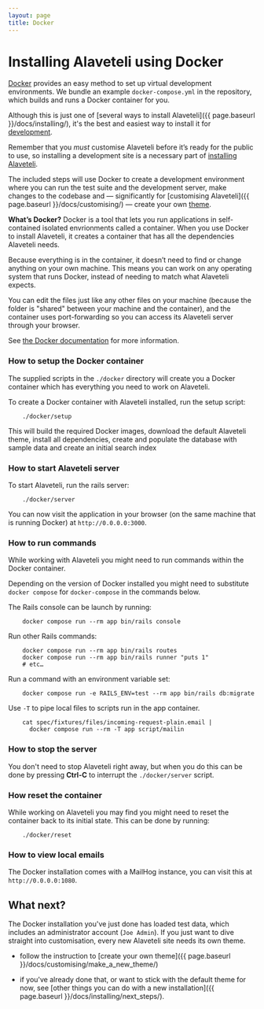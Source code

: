 ```yaml
---
layout: page
title: Docker
---
```

# Installing Alaveteli using Docker

<p class="lead">
  <a href="https://www.docker.com">Docker</a> provides an easy method to set
  up virtual development environments. We bundle an example <code>docker-compose.yml</code>
  in the repository, which builds and runs a Docker container for you.
</p>

Although this is just one of
[several ways to install Alaveteli]({{ page.baseurl }}/docs/installing/),
it's the best and easiest way to install it for
<a href="{{ page.baseurl }}/docs/glossary/#development" class="glossary__link">development</a>.

<div class="attention-box helpful-hint">
  Remember that you <em>must</em> customise Alaveteli before it’s ready for the
  public to use, so installing a development site is a necessary part of
  <a href="{{ page.baseurl }}/docs/installing/">installing Alaveteli</a>.
</div>

The included steps will use Docker to create a development environment where
you can run the test suite and the development server, make changes to the
codebase and — significantly for [customising Alaveteli]({{ page.baseurl }}/docs/customising/) —
create your own <a href="{{ page.baseurl }}/docs/glossary/#theme" class="glossary__link">theme</a>.

<div class="attention-box info">
  <p>
    <strong>What’s Docker?</strong>
    Docker is a tool that lets you run applications in self-contained isolated
    envrionments called a container. When you use Docker to install Alaveteli,
    it creates a container that has all the dependencies Alaveteli needs.
  </p>
  <p>
    Because everything is in the container, it doesn’t need to find or change
    anything on your own machine. This means you can work on any operating
    system that runs Docker, instead of needing to match what Alaveteli
    expects.
  </p>
  <p>
    You can edit the files just like any other files on your machine (because
    the folder is "shared" between your machine and the container), and the
    container uses port-forwarding so you can access its Alaveteli server
    through your browser.
  </p>
  <p>
    See
    <a href="https://docs.docker.com/get-started/">the Docker documentation</a>
    for more information.
  </p>
</div>

### How to setup the Docker container

The supplied scripts in the `./docker` directory will create you a Docker
container which has everything you need to work on Alaveteli.

To create a Docker container with Alaveteli installed, run the setup script:

        ./docker/setup

This will build the required Docker images, download the default Alaveteli
theme, install all dependencies, create and populate the database with sample
data and create an initial search index

### How to start Alaveteli server

To start Alaveteli, run the rails server:

        ./docker/server

You can now visit the application in your browser (on the same machine that is
running Docker) at `http://0.0.0.0:3000`.

### How to run commands

While working with Alaveteli you might need to run commands within the Docker
container.

<div class="attention-box helpful-hint">
  Depending on the version of Docker installed you might need to substitute
  <code>docker&nbsp;compose</code> for <code>docker-compose</code> in the
  commands below.
</div>

The Rails console can be launch by running:

        docker compose run --rm app bin/rails console

Run other Rails commands:

        docker compose run --rm app bin/rails routes
        docker compose run --rm app bin/rails runner "puts 1"
        # etc…

Run a command with an environment variable set:

        docker compose run -e RAILS_ENV=test --rm app bin/rails db:migrate

Use <code>-T</code> to pipe local files to scripts run in the app container.

        cat spec/fixtures/files/incoming-request-plain.email |
          docker compose run --rm -T app script/mailin

### How to stop the server

You don't need to stop Alaveteli right away, but when you do this can be done
by pressing **Ctrl-C** to interrupt the `./docker/server` script.

### How reset the container

While working on Alaveteli you may find you might need to reset the container
back to its initial state. This can be done by running:

        ./docker/reset

### How to view local emails

The Docker installation comes with a MailHog instance, you can visit this at
`http://0.0.0.0:1080`.

## What next?

The Docker installation you've just done has loaded test data, which includes
an administrator account (`Joe Admin`). If you just want to dive straight into
customisation, every new Alaveteli site needs its own theme.

* follow the instruction to [create your own theme]({{ page.baseurl }}/docs/customising/make_a_new_theme/)

* if you've already done that, or want to stick with the default theme for now,
  see [other things you can do with a new installation]({{ page.baseurl }}/docs/installing/next_steps/).
